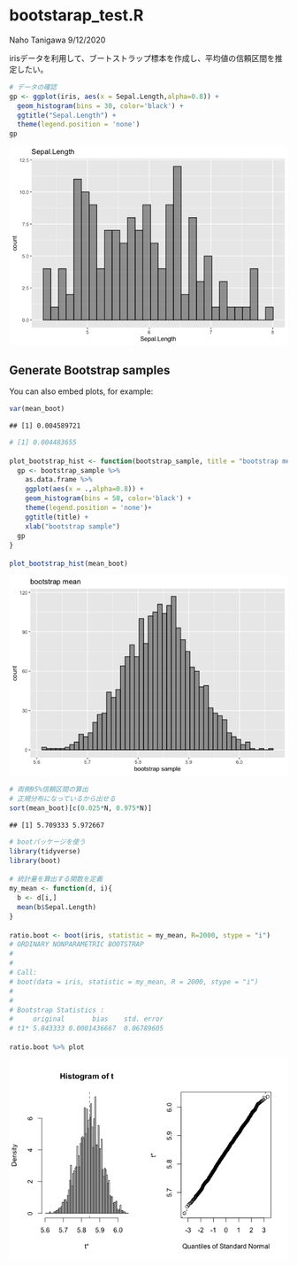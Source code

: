 bootstarap\_test.R
================
Naho Tanigawa
9/12/2020

irisデータを利用して、ブートストラップ標本を作成し、平均値の信頼区間を推定したい。

``` r
# データの確認
gp <- ggplot(iris, aes(x = Sepal.Length,alpha=0.8)) +
  geom_histogram(bins = 30, color='black') + 
  ggtitle("Sepal.Length") +
  theme(legend.position = 'none')
gp
```

![](bootstrap_test_files/figure-gfm/unnamed-chunk-1-1.png)<!-- -->

## Generate Bootstrap samples

You can also embed plots, for example:

``` r
var(mean_boot)
```

    ## [1] 0.004589721

``` r
# [1] 0.004483655

plot_bootstrap_hist <- function(bootstrap_sample, title = "bootstrap mean"){
  gp <- bootstrap_sample %>% 
    as.data.frame %>% 
    ggplot(aes(x = .,alpha=0.8)) +
    geom_histogram(bins = 50, color='black') + 
    theme(legend.position = 'none')+
    ggtitle(title) +
    xlab("bootstrap sample")
  gp
}

plot_bootstrap_hist(mean_boot)
```

![](bootstrap_test_files/figure-gfm/unnamed-chunk-2-1.png)<!-- -->

``` r
# 両側95%信頼区間の算出
# 正規分布になっているから出せる
sort(mean_boot)[c(0.025*N, 0.975*N)]
```

    ## [1] 5.709333 5.972667

``` r
# bootパッケージを使う
library(tidyverse)
library(boot)

# 統計量を算出する関数を定義
my_mean <- function(d, i){
  b <- d[i,]
  mean(b$Sepal.Length)
}

ratio.boot <- boot(iris, statistic = my_mean, R=2000, stype = "i")
# ORDINARY NONPARAMETRIC BOOTSTRAP
# 
# 
# Call:
# boot(data = iris, statistic = my_mean, R = 2000, stype = "i")
# 
# 
# Bootstrap Statistics :
#     original       bias    std. error
# t1* 5.843333 0.0001436667  0.06789605

ratio.boot %>% plot
```

![](bootstrap_test_files/figure-gfm/unnamed-chunk-4-1.png)<!-- -->
